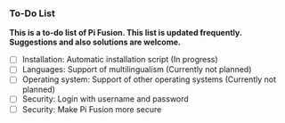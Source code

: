 ### To-Do List
**This is a to-do list of Pi Fusion. This list is updated frequently. Suggestions and also solutions are welcome.**
- [ ] Installation: Automatic installation script (In progress)
- [ ] Languages: Support of multilingualism (Currently not planned)
- [ ] Operating system: Support of other operating systems (Currently not planned)
- [ ] Security: Login with username and password
- [ ] Security: Make Pi Fusion more secure
